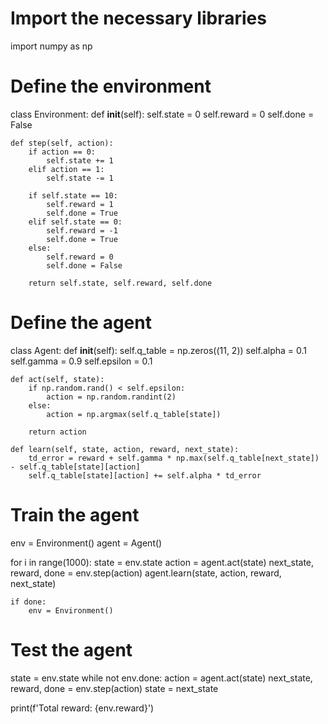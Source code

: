 # Import the necessary libraries
import numpy as np

# Define the environment
class Environment:
    def __init__(self):
        self.state = 0
        self.reward = 0
        self.done = False
        
    def step(self, action):
        if action == 0:
            self.state += 1
        elif action == 1:
            self.state -= 1
        
        if self.state == 10:
            self.reward = 1
            self.done = True
        elif self.state == 0:
            self.reward = -1
            self.done = True
        else:
            self.reward = 0
            self.done = False
        
        return self.state, self.reward, self.done

# Define the agent
class Agent:
    def __init__(self):
        self.q_table = np.zeros((11, 2))
        self.alpha = 0.1
        self.gamma = 0.9
        self.epsilon = 0.1
        
    def act(self, state):
        if np.random.rand() < self.epsilon:
            action = np.random.randint(2)
        else:
            action = np.argmax(self.q_table[state])
        
        return action
    
    def learn(self, state, action, reward, next_state):
        td_error = reward + self.gamma * np.max(self.q_table[next_state]) - self.q_table[state][action]
        self.q_table[state][action] += self.alpha * td_error

# Train the agent
env = Environment()
agent = Agent()

for i in range(1000):
    state = env.state
    action = agent.act(state)
    next_state, reward, done = env.step(action)
    agent.learn(state, action, reward, next_state)
    
    if done:
        env = Environment()
        
# Test the agent
state = env.state
while not env.done:
    action = agent.act(state)
    next_state, reward, done = env.step(action)
    state = next_state
    
print(f'Total reward: {env.reward}')
